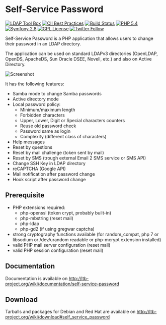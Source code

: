# Self-Service Password

[![LDAP Tool Box](https://img.shields.io/badge/A%20project%20-LDAP%20Toolbox-7ef80b.svg)](https://ltb-project.org)
[![CII Best Practices](https://bestpractices.coreinfrastructure.org/projects/372/badge)](https://bestpractices.coreinfrastructure.org/projects/372)
[![Build Status](https://travis-ci.org/ltb-project/self-service-password.svg?branch=master)](https://travis-ci.org/ltb-project/self-service-password)
[![PHP 5.4](https://img.shields.io/badge/PHP-^5.4-787cb4.svg)](https://secure.php.net/manual/en/intro-whatis.php)
[![Symfony 2.8](https://img.shields.io/badge/Symfony-2.8-7aba20.svg)](https://symfony.com/what-is-symfony)
[![GPL License](https://img.shields.io/github/license/ltb-project/self-service-password.svg)](https://github.com/ltb-project/self-service-password/blob/master/LICENCE)
[![Twitter Follow](https://img.shields.io/twitter/follow/ltb_project.svg?style=social&label=twitter%20@ltb_project&style=plastic)](https://twitter.com/ltb_project)

Self-Service Password is a PHP application that allows users to change their password in an LDAP directory.

The application can be used on standard LDAPv3 directories (OpenLDAP, OpenDS, ApacheDS, Sun Oracle DSEE, Novell, etc.) and also on Active Directory.

![Screenshot](http://ltb-project.org/wiki/_media/documentation/self-service-password/1.0/ssp_1_0_change_password.png?w=800&h=666&tok=abc22c)

It has the following features:
* Samba mode to change Samba passwords
* Active directory mode
* Local password policy:
  * Minimum/maximum length
  * Forbidden characters
  * Upper, Lower, Digit or Special characters counters
  * Reuse old password check
  * Password same as login
  * Complexity (different class of characters)
* Help messages
* Reset by questions
* Reset by mail challenge (token sent by mail)
* Reset by SMS (trough external Email 2 SMS service or SMS API)
* Change SSH Key in LDAP directory
* reCAPTCHA (Google API)
* Mail notification after password change
* Hook script after password change

## Prerequisite
* PHP extensions required:
  * php-openssl (token crypt, probably built-in)
  * php-mbstring (reset mail)
  * php-ldap
  * php-gd2 (if using gregwar captcha)
* strong cryptography functions available (for random_compat, php 7 or libsodium or /dev/urandom readable or php-mcrypt extension installed)
* valid PHP mail server configuration (reset mail)
* valid PHP session configuration (reset mail)

## Documentation

Documentation is available on http://ltb-project.org/wiki/documentation/self-service-password

## Download

Tarballs and packages for Debian and Red Hat are available on http://ltb-project.org/wiki/download#self_service_password
